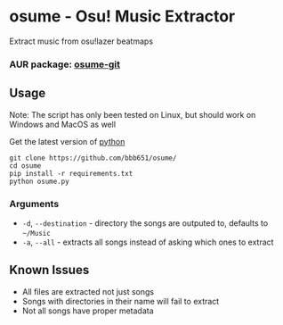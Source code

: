 # osume - Osu! Music Extractor

Extract music from osu!lazer beatmaps

### AUR package: [osume-git](https://aur.archlinux.org/packages/osume-git/)

## Usage

Note: The script has only been tested on Linux, but should work on Windows and MacOS as well

Get the latest version of [python](https://www.python.org/downloads/)

```
git clone https://github.com/bbb651/osume/
cd osume
pip install -r requirements.txt
python osume.py
```

### Arguments
- `-d`, `--destination` - directory the songs are outputed to, defaults to `~/Music`
- `-a`, `--all` - extracts all songs instead of asking which ones to extract

## Known Issues
- All files are extracted not just songs
- Songs with directories in their name will fail to extract
- Not all songs have proper metadata

